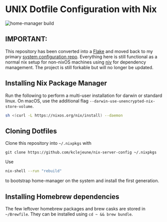 # UNIX Dotfile Configuration with Nix

![home-manager build](https://github.com/kclejeune/nix-server-config/workflows/home-manager%20build/badge.svg?branch=master)

## IMPORTANT:

This repository has been converted into a [Flake](https://nixos.wiki/wiki/Flakes) and 
moved back to my primary [system configuration repo](https://github.com/kclejeune/system). 
Everything here is still functional as a normal nix setup for non-nixOS machines using 
[niv](https://github.com/nmattia/niv) for dependency management. 
The project is still forkable but will no longer be updated.

## Installing Nix Package Manager

Run the following to perform a multi-user installation for darwin or standard linux. On macOS, use the additional flag `--darwin-use-unencrypted-nix-store-volume`.

```bash
sh <(curl -L https://nixos.org/nix/install) --daemon
```

## Cloning Dotfiles

Clone this repository into `~/.nixpkgs` with

```
git clone https://github.com/kclejeune/nix-server-config ~/.nixpkgs
```

Use

```bash
nix-shell --run "rebuild"
```

to bootstrap home-manager on the system and install the first generation.

## Installing Homebrew dependencies

The few leftover homebrew packages and brew casks are stored in `~/Brewfile`. They can be installed using `cd ~ && brew bundle`.
